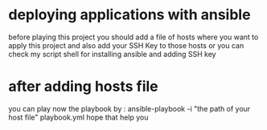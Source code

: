 # deploying applications with ansible 
before playing this project you should add a file of hosts where you want to apply this project 
and also add your SSH Key to those hosts
or you can check my script shell for installing ansible and adding SSH key 

# after adding hosts file
you can play now the playbook by :
ansible-playbook -i "the path of your host file" playbook.yml 
hope that help you 
